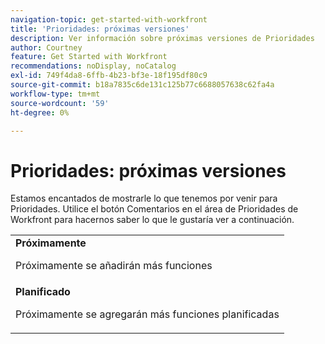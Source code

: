 ```yaml
---
navigation-topic: get-started-with-workfront
title: 'Prioridades: próximas versiones'
description: Ver información sobre próximas versiones de Prioridades
author: Courtney
feature: Get Started with Workfront
recommendations: noDisplay, noCatalog
exl-id: 749f4da8-6ffb-4b23-bf3e-18f195df80c9
source-git-commit: b18a7835c6de131c125b77c6688057638c62fa4a
workflow-type: tm+mt
source-wordcount: '59'
ht-degree: 0%

---
```


# Prioridades: próximas versiones

Estamos encantados de mostrarle lo que tenemos por venir para Prioridades. Utilice el botón Comentarios en el área de Prioridades de Workfront para hacernos saber lo que le gustaría ver a continuación.

<table>
  <tr>
    <td><strong>Próximamente</strong>
   <p>Próximamente se añadirán más funciones</p>
    </td>
  </tr>
  <tr>
    <td><strong>Planificado</strong>
<p>Próximamente se agregarán más funciones planificadas</p>
    </td>
  </tr>
</table>
